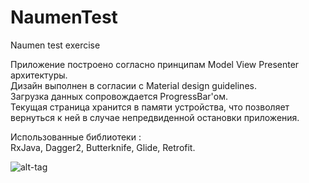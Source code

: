 # NaumenTest
Naumen test exercise

Приложение построено согласно принципам Model View Presenter архитектуры. <br />
Дизайн выполнен в согласии с Material design guidelines. <br />
Загрузка данных сопровождается ProgressBar'ом. <br />
Текущая страница хранится в памяти устройства, что позволяет вернуться к ней в случае непредвиденной остановки приложения. <br />

Использованные библиотеки : <br />
RxJava, Dagger2, Butterknife, Glide, Retrofit. <br />

![alt-tag](https://cloud.githubusercontent.com/assets/14185390/26160142/e3170fca-3b39-11e7-983b-0aa75713525d.png)



